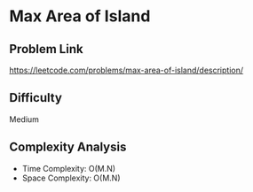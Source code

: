 # Max Area of Island

## Problem Link

https://leetcode.com/problems/max-area-of-island/description/

## Difficulty

Medium

## Complexity Analysis

* Time Complexity: O(M.N)
* Space Complexity: O(M.N)
